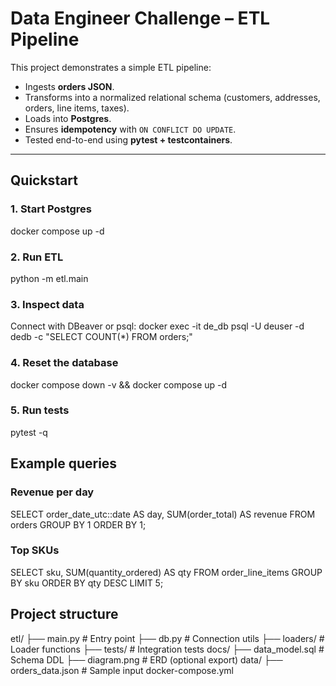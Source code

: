 # Data Engineer Challenge – ETL Pipeline

This project demonstrates a simple ETL pipeline:
- Ingests **orders JSON**.
- Transforms into a normalized relational schema (customers, addresses, orders, line items, taxes).
- Loads into **Postgres**.
- Ensures **idempotency** with `ON CONFLICT DO UPDATE`.
- Tested end-to-end using **pytest + testcontainers**.

---

## Quickstart

### 1. Start Postgres

docker compose up -d

### 2. Run ETL

python -m etl.main

### 3. Inspect data

Connect with DBeaver or psql:
docker exec -it de_db psql -U deuser -d dedb -c "SELECT COUNT(*) FROM orders;"

### 4. Reset the database

docker compose down -v && docker compose up -d

### 5. Run tests

pytest -q

## Example queries

### Revenue per day

SELECT order_date_utc::date AS day, SUM(order_total) AS revenue
FROM orders
GROUP BY 1
ORDER BY 1;

### Top SKUs

SELECT sku, SUM(quantity_ordered) AS qty
FROM order_line_items
GROUP BY sku
ORDER BY qty DESC
LIMIT 5;

## Project structure

etl/
  ├── main.py          # Entry point
  ├── db.py            # Connection utils
  ├── loaders/         # Loader functions
  ├── tests/           # Integration tests
docs/
  ├── data_model.sql   # Schema DDL
  ├── diagram.png      # ERD (optional export)
data/
  ├── orders_data.json # Sample input
docker-compose.yml

